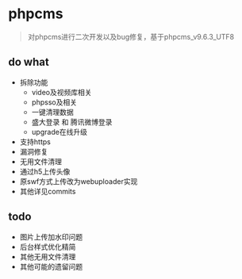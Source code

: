 # phpcms
> 对phpcms进行二次开发以及bug修复，基于phpcms_v9.6.3_UTF8

## do what
* 拆除功能
    * video及视频库相关
    * phpsso及相关
    * 一键清理数据
    * 盛大登录 和 腾讯微博登录
    * upgrade在线升级
* 支持https
* 漏洞修复
* 无用文件清理
* 通过h5上传头像
* 原swf方式上传改为webuploader实现
* 其他详见commits

## todo
* 图片上传加水印问题
* 后台样式优化精简
* 其他无用文件清理
* 其他可能的遗留问题

